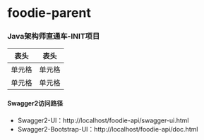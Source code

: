 # foodie-parent
### Java架构师直通车-INIT项目
|  表头   | 表头  |
|  ----  | ----  |
| 单元格  | 单元格 |
| 单元格  | 单元格 |

#### Swagger2访问路径
- Swagger2-UI：http://localhost/foodie-api/swagger-ui.html
- Swagger2-Bootstrap-UI：http://localhost/foodie-api/doc.html 

